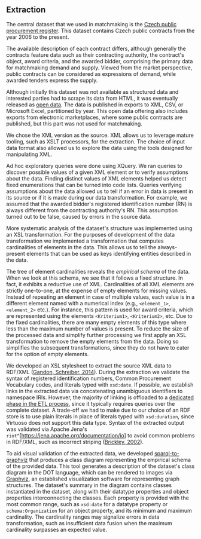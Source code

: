 ## Extraction

The central dataset that we used in matchmaking is the [Czech public procurement register](https://www.vestnikverejnychzakazek.cz).
This dataset contains Czech public contracts from the year 2006 to the present.
<!--
There are no unawarded contracts in the data dumps.
This makes is unsuitable for the development of the matchmaking service that alerts about open calls for tenders.
Data from electronic marketplaces also contains open calls for tenders (marked with `<VZstav>PH010003 - Zadávací řízení</VZstav>`).
-->
The available description of each contract differs, although generally the contracts feature data such as their contracting authority, the contract's object, award criteria, and the awarded bidder, comprising the primary data for matchmaking demand and supply.
Viewed from the market perspective, public contracts can be considered as expressions of demand, while awarded tenders express the supply.

Although initially this dataset was not available as structured data and interested parties had to scrape its data from HTML, it was eventually released as [open data](http://www.isvz.cz/ISVZ/Podpora/ISVZ_open_data_vz.aspx).
The data is published in exports to XML, CSV, or Microsoft Excel, partitioned by year.
This open data offering also includes exports from electronic marketplaces, where some public contracts are published, but this part was not used for matchmaking.
<!-- For instance, electronic marketplaces serve purchases of commodities. --> 

We chose the XML version as the source.
XML allows us to leverage mature tooling, such as XSLT processors, for the extraction.
The choice of input data format also allowed us to explore the data using the tools designed for manipulating XML.

Ad hoc exploratory queries were done using XQuery.
We ran queries to discover possible values of a given XML element or to verify assumptions about the data.
Finding distinct values of XML elements helped us detect fixed enumerations that can be turned into code lists.
Queries verifying assumptions about the data allowed us to tell if an error in data is present in its source or if it is made during our data transformation.
For example, we assumed that the awarded bidder's registered identification number (RN) is always different from the contracting authority's RN.
This assumption turned out to be false, caused by errors in the source data.

More systematic analysis of the dataset's structure was implemented using an XSL transformation.
For the purposes of development of the data transformation we implemented a transformation that computes cardinalities of elements in the data.
This allows us to tell the always-present elements that can be used as keys identifying entities described in the data.

The tree of element cardinalities reveals the *empirical schema* of the data.
When we look at this schema, we see that it follows a fixed structure.
In fact, it exhibits a reductive use of XML.
Cardinalities of all XML elements are strictly one-to-one, at the expense of empty elements for missing values.
Instead of repeating an element in case of multiple values, each value is in a different element named with a numerical index (e.g., `<element_1>`, `<element_2>` etc.).
For instance, this pattern is used for award criteria, which are represented using the elements `<Kriterium1>`, `<Kriterium2>`, etc.
Due to the fixed cardinalities, there are many empty elements of this type where less than the maximum number of values is present.
To reduce the size of the processed data and simplify further processing we first apply an XSL transformation to remove the empty elements from the data.
Doing so simplifies the subsequent transformations, since they do not have to cater for the option of empty elements.

We developed an XSL stylesheet to extract the source XML data to RDF/XML ([Gandon, Schreiber, 2014](#Gandon2014)).
During the extraction we validate the syntax of registered identification numbers, Common Procurement Vocabulary codes, and literals typed with `xsd:date`.
If possible, we establish links in the extracted data via concatenating unambiguous identifiers to namespace IRIs.
However, the majority of linking is offloaded to a [dedicated phase in the ETL process](#linking), since it typically requires queries over the complete dataset.
A trade-off we had to make due to our choice of an RDF store is to use plain literals in place of literals typed with `xsd:duration`, since Virtuoso does not support this data type.
Syntax of the extracted output was validated via Apache Jena's `riot`^[<https://jena.apache.org/documentation/io>] to avoid common problems in RDF/XML, such as incorrect striping ([Brickley, 2002](#Brickley2002)).

To aid visual validation of the extracted data, we developed [sparql-to-graphviz](https://github.com/jindrichmynarz/sparql-to-graphviz) that produces a class diagram representing the empirical schema of the provided data.
This tool generates a description of the dataset's class diagram in the DOT language, which can be rendered to images via [Graphviz](http://www.graphviz.org), an established visualization software for representing graph structures.
The dataset's summary in the diagram contains classes instantiated in the dataset, along with their datatype properties and object properties interconnecting the classes.
Each property is provided with the most common range, such as `xsd:date` for a datatype property or `schema:Organization` for an object property, and its minimum and maximum cardinality.
The cardinality ranges may signalize errors in data transformation, such as insufficient data fusion when the maximum cardinality surpasses an expected value.

<!--
- Data validation is typically mentioned as an instrinsic part of extraction. However, it is also found in the transformation step.
- We currently do "validation through use". Syntactical validation is performed when loading the data into an RDF store. However, the data breaks many assumptions of the Public Contracts Ontology to allow to automated validation using tools such as RDFUnit.
-->
